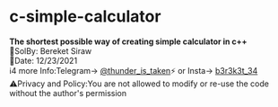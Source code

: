 # c-simple-calculator
<b>The shortest possible way of creating simple calculator in c++</b> </br>
💭SolBy: Bereket Siraw </br>
📅Date: 12/23/2021 </br>
ℹ️4 more Info:Telegram-> <a href="https://t.me/thunder_is_taken">@thunder_is_taken</a>⚡️ or Insta-> <a href="https://www.instagram.com/b3r3k3t_34/"> b3r3k3t_34</a></br>
⚠️Privacy and Policy:You are not allowed to modify or re-use the code without the author's permission</br>
